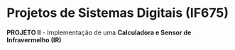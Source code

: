 # Projetos de Sistemas Digitais (IF675)
**PROJETO II** - Implementação de uma **Calculadora e Sensor de Infravermelho (IR)**
